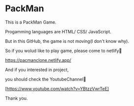 # PackMan

This is a PackMan Game.

Progamming languages are HTML/ CSS/ JavaScript.

But in this GitHub, the game is not moving(I don't know why).

So if you wolud like to play game, please come to netlify🔽

https://pacmanclone.netlify.app/

And if you interested in project, 

you should check the YoutubeChannel🔽

[https://www.youtube.com/watch?v=YBtzzVwrTeE]

Thank you.
